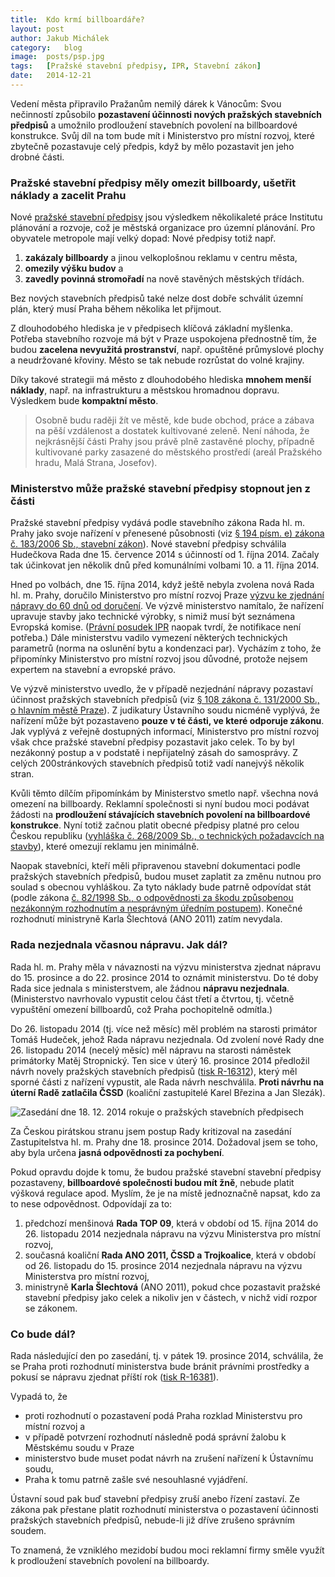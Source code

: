 ```yaml
---
title:	Kdo krmí billboardáře?
layout:	post
author:	Jakub Michálek
category:	blog
image:	posts/psp.jpg
tags:   [Pražské stavební předpisy, IPR, Stavební zákon]
date:	2014-12-21
---
```


Vedení města připravilo Pražanům nemilý dárek k Vánocům: Svou nečinností způsobilo 
**pozastavení účinnosti nových pražských stavebních předpisů** a umožnilo 
prodloužení stavebních povolení na billboardové konstrukce. Svůj díl na tom bude 
mít i Ministerstvo pro místní rozvoj, které zbytečně pozastavuje celý předpis, když
by mělo pozastavit jen jeho drobné části.

### Pražské stavební předpisy měly omezit billboardy, ušetřit náklady a zacelit Prahu

Nové [pražské stavební předpisy](http://www.iprpraha.cz/clanek/92/prazske-stavebni-predpisy-druhe-kolo-projednavani) jsou výsledkem několikaleté práce Institutu 
plánování a rozvoje, což je městská organizace pro územní plánování. Pro 
obyvatele metropole mají velký dopad: Nové předpisy totiž např. 

1. **zakázaly billboardy** a jinou velkoplošnou reklamu v centru města, 
2. **omezily výšku budov** a 
3. **zavedly povinná stromořadí** na nově stavěných městských třídách. 

Bez nových stavebních předpisů také nelze dost dobře schválit územní plán, který musí Praha během několika let přijmout.

Z dlouhodobého hlediska je v předpisech klíčová základní myšlenka. Potřeba 
stavebního rozvoje má být v Praze uspokojena přednostně tím, že budou
**zacelena nevyužitá prostranství**, např. opuštěné průmyslové plochy a neudržované křoviny. Město se tak nebude rozrůstat do volné krajiny. 

Díky takové strategii má město z dlouhodobého hlediska **mnohem 
menší náklady**, např. na infrastrukturu a městskou hromadnou dopravu. Výsledkem
bude **kompaktní město**. 

> Osobně budu raději žít ve městě, kde bude obchod, práce a 
zábava na pěší vzdálenost a dostatek kultivované zeleně. Není náhoda, že 
nejkrásnější části Prahy jsou právě plně zastavěné plochy, případně kultivované parky zasazené do městského prostředí (areál Pražského hradu, Malá Strana, Josefov).

### Ministerstvo může pražské stavební předpisy stopnout jen z části

Pražské stavební předpisy vydává podle stavebního zákona Rada hl. m. Prahy jako svoje 
nařízení v přenesené působnosti (viz [§ 194 písm. e) zákona č. 183/2006 Sb., stavební zákon](http://www.zakonyprolidi.cz/cs/2006-183#p194-1-e)). Nové stavební předpisy schválila Hudečkova Rada dne 15. července 2014 s účinností od 1. října 2014. Začaly tak účinkovat jen několik dnů před komunálními volbami 10. a 11. října 2014. 

Hned po volbách, dne 15. října 2014, když ještě nebyla zvolena nová Rada hl. m. Prahy, doručilo Ministerstvo pro místní rozvoj Praze [výzvu ke zjednání nápravy do 60 dnů od doručení](/assets/pdf/vyzva-mmr.pdf). Ve výzvě ministerstvo namítalo, že nařízení upravuje stavby jako technické výrobky, s nimiž musí být seznámena Evropská komise. ([Právní posudek IPR](/assets/pdf/stanovisko-k-notifikaci.pdf) naopak tvrdí, že notifikace není potřeba.) Dále ministerstvu vadilo vymezení některých 
technických parametrů (norma na oslunění bytu a kondenzaci par). Vycházím z toho, že připomínky Ministerstvo pro místní rozvoj jsou důvodné,
protože nejsem expertem na stavební a evropské právo.

Ve výzvě ministerstvo uvedlo, že v případě nezjednání nápravy pozastaví účinnost
pražských stavebních předpisů  (viz [§ 108 zákona č. 131/2000 Sb., o hlavním městě Praze](http://www.zakonyprolidi.cz/cs/2000-131#p108-1)).
Z judikatury Ústavního soudu nicméně vyplývá, že nařízení může být pozastaveno **pouze v té
části, ve které odporuje zákonu**. Jak vyplývá z veřejně dostupných informací, Ministerstvo pro místní rozvoj však chce pražské
stavební předpisy pozastavit jako celek. To by byl nezákonný postup a v podstatě i 
nepřijatelný zásah do samosprávy. Z celých 200stránkových stavebních předpisů totiž vadí nanejvýš několik stran. 

Kvůli těmto 
dílčím připomínkám by Ministerstvo smetlo např. všechna nová omezení na billboardy. 
Reklamní společnosti si nyní budou moci podávat žádosti na **prodloužení
stávajících stavebních povolení na billboardové konstrukce**. Nyní totiž začnou platit obecné předpisy platné pro 
celou Českou republiku ([vyhláška č. 268/2009 Sb., o technických požadavcích na stavby](http://www.zakonyprolidi.cz/cs/2009-268)), které omezují reklamu jen minimálně. 

Naopak stavebníci, kteří měli připravenou 
stavební dokumentaci podle pražských stavebních předpisů, budou muset zaplatit
za změnu nutnou pro soulad s obecnou vyhláškou. Za tyto náklady bude patrně
odpovídat stát (podle zákona [č. 82/1998 Sb., o odpovědnosti za škodu 
způsobenou nezákonným rozhodnutím a nesprávným úředním postupem](http://www.zakonyprolidi.cz/cs/1998-82)). 
Konečné rozhodnutí ministryně Karla Šlechtová (ANO 2011) zatím nevydala.

### Rada nezjednala včasnou nápravu. Jak dál?

Rada hl. m. Prahy měla v návaznosti na výzvu ministerstva zjednat nápravu do 15. prosince a do 22. prosince 2014 to oznámit ministerstvu. Do té doby Rada sice jednala s ministerstvem, ale žádnou **nápravu nezjednala**. (Ministerstvo navrhovalo vypustit celou část třetí a čtvrtou, tj. včetně vypuštění omezení billboardů, což Praha pochopitelně odmítla.)

Do 26. listopadu 2014 (tj. více než měsíc) měl problém na starosti primátor Tomáš Hudeček, jehož Rada nápravu nezjednala. Od zvolení nové Rady dne 26. listopadu 2014 (necelý měsíc) měl nápravu na starosti náměstek primátorky Matěj Stropnický. Ten sice v úterý 16. prosince 2014 předložil návrh novely
pražských stavebních předpisů ([tisk R-16312](/assets/pdf/tisk-R-16312.pdf)), který měl sporné části z nařízení vypustit,
ale Rada návrh neschválila. **Proti návrhu na úterní Radě zatlačila ČSSD** (koaliční zastupitelé Karel Březina a Jan Slezák).

![Zasedání dne 18. 12. 2014 rokuje o pražských stavebních předpisech](/assets/img/posts/zasedani-vanoce.jpg "Zasedání dne 18. 12. 2014 rokuje o pražských stavebních předpisech")

Za Českou pirátskou stranu jsem postup Rady kritizoval na zasedání Zastupitelstva
hl. m. Prahy dne 18. 
prosince 2014. Dožadoval jsem se toho, aby byla určena **jasná odpovědnosti za pochybení**. 

Pokud opravdu dojde k tomu, že budou
pražské stavební stavební předpisy pozastaveny, **billboardové společnosti budou mít žně**, nebude platit výšková regulace apod. 
Myslím, že je na místě jednoznačně napsat, kdo za to nese odpovědnost.
Odpovídají za to:

1. předchozí menšinová **Rada TOP 09**, která v období od 15. října 2014 do 26. listopadu 2014 nezjednala nápravu na výzvu Ministerstva pro místní rozvoj,
2. současná koaliční **Rada ANO 2011, ČSSD a Trojkoalice**, která v období od 26. listopadu do 15. prosince 2014 nezjednala nápravu na výzvu Ministerstva pro místní rozvoj,
3. ministryně **Karla Šlechtová** (ANO 2011), pokud chce pozastavit pražské stavební
předpisy jako celek a nikoliv jen v částech, v nichž vidí rozpor se zákonem.

### Co bude dál?

Rada následující den po zasedání, tj. v pátek 19. prosince 2014, schválila, že se Praha proti rozhodnutí ministerstva bude bránit
právními prostředky a pokusí se nápravu zjednat příští rok ([tisk R-16381](/assets/pdf/tisk-r-16381.pdf)).

Vypadá to, že 

* proti rozhodnutí o pozastavení podá Praha rozklad Ministerstvu pro místní rozvoj a 
* v případě potvrzení rozhodnutí následně podá správní žalobu k Městskému soudu v Praze
* ministerstvo bude muset podat návrh na zrušení nařízení k Ústavnímu soudu, 
* Praha k tomu patrně zašle své nesouhlasné vyjádření. 

Ústavní soud pak buď stavební předpisy zruší anebo řízení zastaví. 
Ze zákona pak přestane platit rozhodnutí ministerstva o pozastavení 
účinnosti pražských stavebních předpisů, nebude-li již dříve zrušeno správním 
soudem. 

To znamená, že vzniklého mezidobí budou moci reklamní firmy směle využít k prodloužení
stavebních povolení na billboardy.



